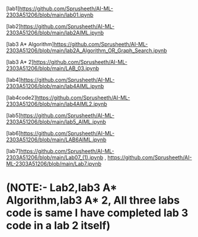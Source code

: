 [lab1]https://github.com/Sprusheeth/AI-ML-2303A51206/blob/main/lab01.ipynb

[lab2]https://github.com/Sprusheeth/AI-ML-2303A51206/blob/main/lab2AIML.ipynb

[lab3 A* Algorithm]https://github.com/Sprusheeth/AI-ML-2303A51206/blob/main/lab2A_Algorithm_OR_Graph_Search.ipynb

[lab3 A* 2]https://github.com/Sprusheeth/AI-ML-2303A51206/blob/main/LAB_03.ipynb

[lab4]https://github.com/Sprusheeth/AI-ML-2303A51206/blob/main/lab4AIML.ipynb

[lab4code2]https://github.com/Sprusheeth/AI-ML-2303A51206/blob/main/lab4AIML2.ipynb<br>

[lab5]https://github.com/Sprusheeth/AI-ML-2303A51206/blob/main/lab5_AIML.ipynb<br>

[lab6]https://github.com/Sprusheeth/AI-ML-2303A51206/blob/main/LAB6AIML.ipynb<br>

[lab7]https://github.com/Sprusheeth/AI-ML-2303A51206/blob/main/Lab07_(1).ipynb ,
https://github.com/Sprusheeth/AI-ML-2303A51206/blob/main/Lab7.ipynb<br>

<h1>(NOTE:- Lab2,lab3 A* Algorithm,lab3 A* 2, All three labs code is same I have completed lab 3 code in a lab 2 itself)</h1>
